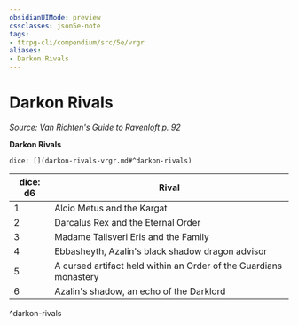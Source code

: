 ```yaml
---
obsidianUIMode: preview
cssclasses: json5e-note
tags:
- ttrpg-cli/compendium/src/5e/vrgr
aliases:
- Darkon Rivals
---
```

# Darkon Rivals
*Source: Van Richten's Guide to Ravenloft p. 92* 

**Darkon Rivals**

`dice: [](darkon-rivals-vrgr.md#^darkon-rivals)`

| dice: d6 | Rival |
|----------|-------|
| 1 | Alcio Metus and the Kargat |
| 2 | Darcalus Rex and the Eternal Order |
| 3 | Madame Talisveri Eris and the Family |
| 4 | Ebbasheyth, Azalin's black shadow dragon advisor |
| 5 | A cursed artifact held within an Order of the Guardians monastery |
| 6 | Azalin's shadow, an echo of the Darklord |
^darkon-rivals